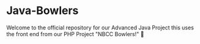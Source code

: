 # Java-Bowlers
Welcome to the official repository for our Advanced Java Project this uses the front end from our PHP Project "NBCC Bowlers!" 🎳
